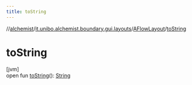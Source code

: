 ```yaml
---
title: toString
---
```

//[alchemist](../../../index.html)/[it.unibo.alchemist.boundary.gui.layouts](../index.html)/[AFlowLayout](index.html)/[toString](to-string.html)



# toString



[jvm]\
open fun [toString](to-string.html)(): [String](https://docs.oracle.com/javase/8/docs/api/java/lang/String.html)




